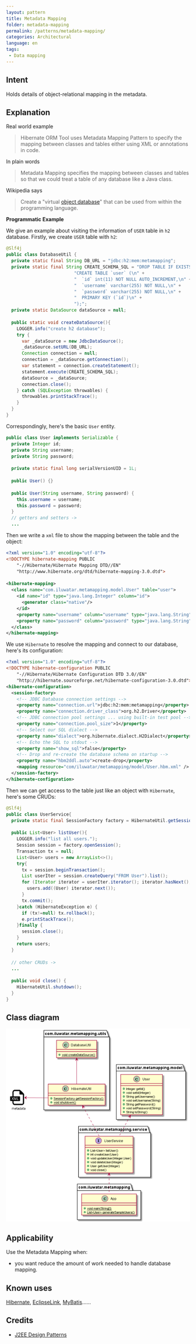 ```yaml
---
layout: pattern
title: Metadata Mapping
folder: metadata-mapping
permalink: /patterns/metadata-mapping/
categories: Architectural
language: en
tags:
 - Data mapping
---
```


## Intent

Holds details of object-relational mapping in the metadata.

## Explanation

Real world example

> Hibernate ORM Tool uses Metadata Mapping Pattern to specify the mapping between classes and tables either using XML or annotations in code. 

In plain words

> Metadata Mapping specifies the mapping between classes and tables so that we could treat a table of any database like a Java class.

Wikipedia says

> Create a "virtual [object database](https://en.wikipedia.org/wiki/Object_database)" that can be used from within the programming language.

**Programmatic Example**

We give an example about visiting the information of `USER` table in `h2` database. Firstly, we create `USER` table with `h2`:

```java
@Slf4j
public class DatabaseUtil {
  private static final String DB_URL = "jdbc:h2:mem:metamapping";
  private static final String CREATE_SCHEMA_SQL = "DROP TABLE IF EXISTS `user`;" +
                          "CREATE TABLE `user` (\n" +
                          "  `id` int(11) NOT NULL AUTO_INCREMENT,\n" +
                          "  `username` varchar(255) NOT NULL,\n" +
                          "  `password` varchar(255) NOT NULL,\n" +
                          "  PRIMARY KEY (`id`)\n" +
                          ");";
  private static DataSource dataSource = null;

  public static void createDataSource(){
    LOGGER.info("create h2 database");
    try {
      var _dataSource = new JdbcDataSource();
      _dataSource.setURL(DB_URL);
      Connection connection = null;
      connection = _dataSource.getConnection();
      var statement = connection.createStatement();
      statement.execute(CREATE_SCHEMA_SQL);
      dataSource = _dataSource;
      connection.close();
    } catch (SQLException throwables) {
      throwables.printStackTrace();
    }
  }
}
```

Correspondingly, here's the basic `User` entity.

```java
public class User implements Serializable {
  private Integer id;
  private String username;
  private String password;

  private static final long serialVersionUID = 1L;

  public User() {}

  public User(String username, String password) {
    this.username = username;
    this.password = password;
  }
  // getters and setters ->
  ...
```

Then we write a `xml` file to show the mapping between the table and the object:

```xml
<?xml version="1.0" encoding="utf-8"?>
<!DOCTYPE hibernate-mapping PUBLIC
    "-//Hibernate/Hibernate Mapping DTD//EN"
    "http://www.hibernate.org/dtd/hibernate-mapping-3.0.dtd">

<hibernate-mapping>
  <class name="com.iluwatar.metamapping.model.User" table="user">
    <id name="id" type="java.lang.Integer" column="id">
      <generator class="native"/>
    </id>
    <property name="username" column="username" type="java.lang.String"/>
    <property name="password" column="password" type="java.lang.String"/>
  </class>
</hibernate-mapping>
```

We use `Hibernate` to resolve the mapping and connect to our database, here's its configuration:

```xml
<?xml version="1.0" encoding="utf-8"?>
<!DOCTYPE hibernate-configuration PUBLIC
    "-//Hibernate/Hibernate Configuration DTD 3.0//EN"
    "http://hibernate.sourceforge.net/hibernate-configuration-3.0.dtd">
<hibernate-configuration>
  <session-factory>
    <!-- JDBC Database connection settings -->
    <property name="connection.url">jdbc:h2:mem:metamapping</property>
    <property name="connection.driver_class">org.h2.Driver</property>
    <!-- JDBC connection pool settings ... using built-in test pool -->
    <property name="connection.pool_size">1</property>
    <!-- Select our SQL dialect -->
    <property name="dialect">org.hibernate.dialect.H2Dialect</property>
    <!-- Echo the SQL to stdout -->
    <property name="show_sql">false</property>
    <!-- Drop and re-create the database schema on startup -->
    <property name="hbm2ddl.auto">create-drop</property>
    <mapping resource="com/iluwatar/metamapping/model/User.hbm.xml" />
  </session-factory>
</hibernate-configuration>
```

Then we can get access to the table just like an object with `Hibernate`, here's some CRUDs:

```java
@Slf4j
public class UserService{
  private static final SessionFactory factory = HibernateUtil.getSessionFactory();
  
  public List<User> listUser(){
    LOGGER.info("list all users.");
    Session session = factory.openSession();
    Transaction tx = null;
    List<User> users = new ArrayList<>();
    try{
      tx = session.beginTransaction();
      List userIter = session.createQuery("FROM User").list();
      for (Iterator iterator = userIter.iterator(); iterator.hasNext();){
        users.add((User) iterator.next());
      }
      tx.commit();
    }catch (HibernateException e) {
      if (tx!=null) tx.rollback();
      e.printStackTrace();
    }finally {
      session.close();
    }
    return users;
  }
  
  // other CRUDs ->
  ...
    
  public void close() {
    HibernateUtil.shutdown();
  }
}
```

## Class diagram

![metamapping](etc/metamapping.png)

## Applicability

Use the Metadata Mapping when:

- you want reduce the amount of work needed to handle database mapping.

## Known uses

[Hibernate](https://hibernate.org/), [EclipseLink](https://www.eclipse.org/eclipselink/), [MyBatis](https://blog.mybatis.org/)......

## Credits

- [J2EE Design Patterns](https://www.amazon.com/gp/product/0596004273/ref=as_li_tl?ie=UTF8&camp=1789&creative=9325&creativeASIN=0596004273&linkCode=as2&tag=javadesignpat-20&linkId=48d37c67fb3d845b802fa9b619ad8f31)

